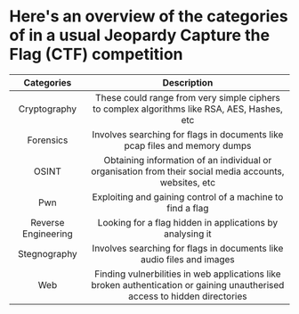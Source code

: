 # Here's an overview of the categories of in a usual Jeopardy Capture the Flag (CTF) competition
|Categories|Description|
|:---:|:---:|
|Cryptography|These could range from very simple ciphers to complex algorithms like RSA, AES, Hashes, etc|
|Forensics|Involves searching for flags in documents like pcap files and memory dumps|
|OSINT|Obtaining information of an individual or organisation from their social media accounts, websites, etc|
|Pwn|Exploiting and gaining control of a machine to find a flag|
|Reverse Engineering|Looking for a flag hidden in applications by analysing it|
|Stegnography|Involves searching for flags in documents like audio files and images|
|Web|Finding vulnerbilities in web applications like broken authentication or gaining unautherised access to hidden directories|
